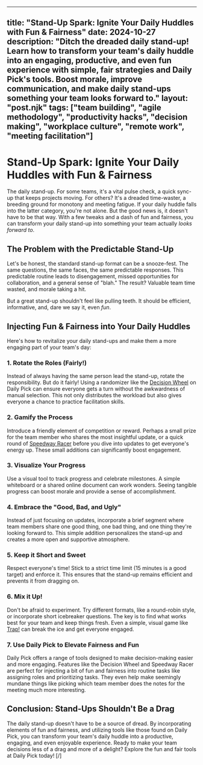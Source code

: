 
---
title: "Stand-Up Spark: Ignite Your Daily Huddles with Fun & Fairness"
date: 2024-10-27
description: "Ditch the dreaded daily stand-up! Learn how to transform your team's daily huddle into an engaging, productive, and even fun experience with simple, fair strategies and Daily Pick's tools. Boost morale, improve communication, and make daily stand-ups something your team looks forward to."
layout: "post.njk"
tags: ["team building", "agile methodology", "productivity hacks", "decision making", "workplace culture", "remote work", "meeting facilitation"]
---

# Stand-Up Spark: Ignite Your Daily Huddles with Fun & Fairness

The daily stand-up.  For some teams, it's a vital pulse check, a quick sync-up that keeps projects moving. For others?  It's a dreaded time-waster, a breeding ground for monotony and meeting fatigue.  If your daily huddle falls into the latter category, you're not alone.  But the good news is, it doesn't have to be that way.  With a few tweaks and a dash of fun and fairness, you can transform your daily stand-up into something your team actually *looks forward to*.

## The Problem with the Predictable Stand-Up

Let's be honest, the standard stand-up format can be a snooze-fest.  The same questions, the same faces, the same predictable responses.  This predictable routine leads to disengagement, missed opportunities for collaboration, and a general sense of "blah."  The result? Valuable team time wasted, and morale taking a hit.

But a great stand-up shouldn't feel like pulling teeth. It should be efficient, informative, and, dare we say it, even *fun*.

## Injecting Fun & Fairness into Your Daily Huddles

Here's how to revitalize your daily stand-ups and make them a more engaging part of your team's day:

### 1.  Rotate the Roles (Fairly!)

Instead of always having the same person lead the stand-up, rotate the responsibility.  But do it fairly! Using a randomizer like the [Decision Wheel](/wheel/) on Daily Pick can ensure everyone gets a turn without the awkwardness of manual selection.  This not only distributes the workload but also gives everyone a chance to practice facilitation skills.

### 2.  Gamify the Process

Introduce a friendly element of competition or reward.  Perhaps a small prize for the team member who shares the most insightful update, or a quick round of [Speedway Racer](/speedway/) before you dive into updates to get everyone's energy up.   These small additions can significantly boost engagement.

### 3.  Visualize Your Progress

Use a visual tool to track progress and celebrate milestones.  A simple whiteboard or a shared online document can work wonders.  Seeing tangible progress can boost morale and provide a sense of accomplishment.

### 4.  Embrace the "Good, Bad, and Ugly"

Instead of just focusing on updates, incorporate a brief segment where team members share one good thing, one bad thing, and one thing they're looking forward to. This simple addition personalizes the stand-up and creates a more open and supportive atmosphere.

### 5.  Keep it Short and Sweet

Respect everyone's time!  Stick to a strict time limit (15 minutes is a good target) and enforce it.  This ensures that the stand-up remains efficient and prevents it from dragging on.

### 6.  Mix it Up!

Don't be afraid to experiment. Try different formats, like a round-robin style, or incorporate short icebreaker questions.  The key is to find what works best for your team and keep things fresh.  Even a simple, visual game like [Trap!](/trap/) can break the ice and get everyone engaged.


### 7.  Use Daily Pick to Elevate Fairness and Fun

Daily Pick offers a range of tools designed to make decision-making easier and more engaging.  Features like the Decision Wheel and Speedway Racer are perfect for injecting a bit of fun and fairness into routine tasks like assigning roles and prioritizing tasks. They even help make seemingly mundane things like picking which team member does the notes for the meeting much more interesting.


## Conclusion:  Stand-Ups Shouldn't Be a Drag

The daily stand-up doesn't have to be a source of dread. By incorporating elements of fun and fairness, and utilizing tools like those found on Daily Pick, you can transform your team's daily huddle into a productive, engaging, and even enjoyable experience. Ready to make your team decisions less of a drag and more of a delight? Explore the fun and fair tools at Daily Pick today! [/]
